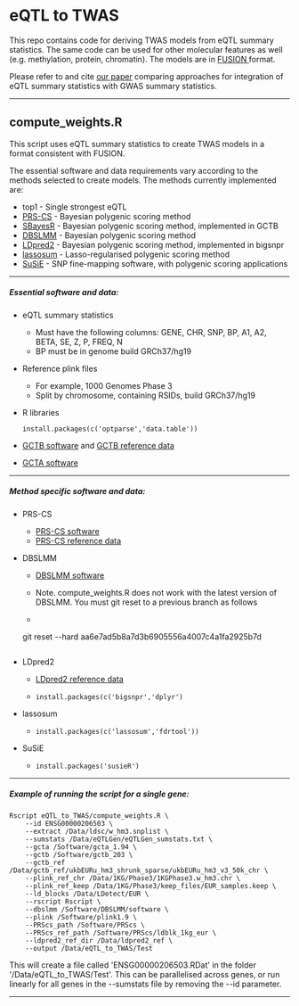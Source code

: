 # eQTL to TWAS

This repo contains code for deriving TWAS models from eQTL summary statistics. The same code can be used for other molecular features as well (e.g. methylation, protein, chromatin). The models are in [FUSION ](http://gusevlab.org/projects/fusion/) format. 

Please refer to and cite [our paper]() comparing approaches for integration of eQTL summary statistics with GWAS summary statistics.



***

## compute_weights.R

This script uses eQTL summary statistics to create TWAS models in a format consistent with FUSION. 

The essential software and data requirements vary according to the methods selected to create models. The methods currently implemented are:

- top1 - Single strongest eQTL
- [PRS-CS](https://github.com/getian107/PRScs) - Bayesian polygenic scoring method
- [SBayesR](https://cnsgenomics.com/software/gctb/#Overview) - Bayesian polygenic scoring method, implemented in GCTB
- [DBSLMM](https://biostat0903.github.io/DBSLMM/) - Bayesian polygenic scoring method
- [LDpred2](https://privefl.github.io/bigsnpr/articles/LDpred2.html) - Bayesian polygenic scoring method, implemented in bigsnpr
- [lassosum](https://github.com/tshmak/lassosum) - Lasso-regularised polygenic scoring method
- [SuSiE](https://stephenslab.github.io/susieR/index.html) - SNP fine-mapping software, with polygenic scoring applications

***

##### Essential software and data:

- eQTL summary statistics

  - Must have the following columns: GENE, CHR, SNP, BP, A1, A2, BETA, SE, Z, P, FREQ, N
  - BP must be in genome build GRCh37/hg19

- Reference plink files

  - For example, 1000 Genomes Phase 3
  - Split by chromosome, containing RSIDs, build GRCh37/hg19

- R libraries

  ```{r}
  install.packages(c('optparse','data.table'))
  ```

- [GCTB software](https://cnsgenomics.com/software/gctb/#Overview) and [GCTB reference data](https://zenodo.org/record/3376628#.Yx4JsXbMKUk)
- [GCTA software](https://yanglab.westlake.edu.cn/software/gcta/#Overview) 

***

##### Method specific software and data:

- PRS-CS

  - [PRS-CS software](https://github.com/getian107/PRScs)
  - [PRS-CS reference data](https://github.com/getian107/PRScs#getting-started)

- DBSLMM

  - [DBSLMM software](https://biostat0903.github.io/DBSLMM/)
  - Note. compute_weights.R does not work with the latest version of DBSLMM. You must git reset to a previous branch as follows
  
  - ```{bash}
   git reset --hard aa6e7ad5b8a7d3b6905556a4007c4a1fa2925b7d
   ```

- LDpred2

  - [LDpred2 reference data](https://figshare.com/articles/dataset/European_LD_reference_with_blocks_/19213299)

  - ```{r}
    install.packages(c('bigsnpr','dplyr')
    ```

- lassosum

  - ```{r}
    install.packages(c('lassosum','fdrtool'))
    ```

- SuSiE

  - ```{r}
    install.packages('susieR')
    ```

***

##### Example of running the script for a single gene:

```{bash}
Rscript eQTL_to_TWAS/compute_weights.R \
    --id ENSG00000206503 \
    --extract /Data/ldsc/w_hm3.snplist \
    --sumstats /Data/eQTLGen/eQTLGen_sumstats.txt \
    --gcta /Software/gcta_1.94 \
    --gctb /Software/gctb_203 \
    --gctb_ref /Data/gctb_ref/ukbEURu_hm3_shrunk_sparse/ukbEURu_hm3_v3_50k_chr \
    --plink_ref_chr /Data/1KG/Phase3/1KGPhase3.w_hm3.chr \
    --plink_ref_keep /Data/1KG/Phase3/keep_files/EUR_samples.keep \
    --ld_blocks /Data/LDetect/EUR \
    --rscript Rscript \
    --dbslmm /Software/DBSLMM/software \
    --plink /Software/plink1.9 \
    --PRScs_path /Software/PRScs \
    --PRScs_ref_path /Software/PRScs/ldblk_1kg_eur \
    --ldpred2_ref_dir /Data/ldpred2_ref \
    --output /Data/eQTL_to_TWAS/Test
```



This will create a file called 'ENSG00000206503.RDat' in the folder '/Data/eQTL_to_TWAS/Test'. This can be parallelised across genes, or run linearly for all genes in the --sumstats file by removing the --id parameter.



***





